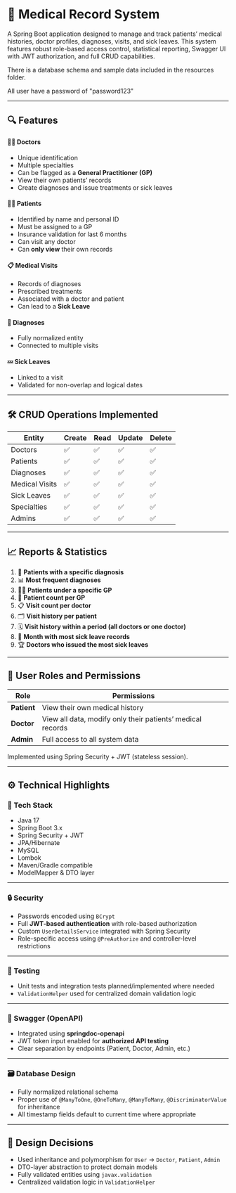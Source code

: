 # 🏥 Medical Record System

A Spring Boot application designed to manage and track patients’ medical histories, doctor profiles, diagnoses, visits, and sick leaves.
This system features robust role-based access control, statistical reporting, Swagger UI with JWT authorization, and full CRUD capabilities.


There is a database schema and sample data included in the resources folder.

All user have a password of "password123"

---

## 🔍 Features

#### 🧑‍⚕️ Doctors
- Unique identification
- Multiple specialties
- Can be flagged as a **General Practitioner (GP)**
- View their own patients’ records
- Create diagnoses and issue treatments or sick leaves

#### 👩‍⚕️ Patients
- Identified by name and personal ID
- Must be assigned to a GP
- Insurance validation for last 6 months
- Can visit any doctor
- Can **only view** their own records

#### 📋 Medical Visits
- Records of diagnoses
- Prescribed treatments
- Associated with a doctor and patient
- Can lead to a **Sick Leave**

#### 🧾 Diagnoses
- Fully normalized entity
- Connected to multiple visits

#### 💤 Sick Leaves
- Linked to a visit
- Validated for non-overlap and logical dates

---

## 🛠 CRUD Operations Implemented

| Entity         | Create | Read | Update | Delete |
|----------------|--------|------|--------|--------|
| Doctors        | ✅      | ✅    | ✅      | ✅      |
| Patients       | ✅      | ✅    | ✅      | ✅      |
| Diagnoses      | ✅      | ✅    | ✅      | ✅      |
| Medical Visits | ✅      | ✅    | ✅      | ✅      |
| Sick Leaves    | ✅      | ✅    | ✅      | ✅      |
| Specialties    | ✅      | ✅    | ✅      | ✅      |
| Admins         | ✅      | ✅    | ✅      | ✅      |

---

## 📈 Reports & Statistics

1. 🧬 **Patients with a specific diagnosis**
2. 📊 **Most frequent diagnoses**
3. 👨‍⚕️ **Patients under a specific GP**
4. 🧮 **Patient count per GP**
5. 📋 **Visit count per doctor**
6. 🗂 **Visit history per patient**
7. 🗓 **Visit history within a period (all doctors or one doctor)**
8. 📅 **Month with most sick leave records**
9. 🏆 **Doctors who issued the most sick leaves**

---

## 🔐 User Roles and Permissions

| Role        | Permissions                                                |
|-------------|------------------------------------------------------------|
| **Patient** | View their own medical history                             |
| **Doctor**  | View all data, modify only their patients’ medical records |
| **Admin**   | Full access to all system data                             |

Implemented using Spring Security + JWT (stateless session).

---

## ⚙️ Technical Highlights

### 🧱 Tech Stack
- Java 17
- Spring Boot 3.x
- Spring Security + JWT
- JPA/Hibernate
- MySQL
- Lombok
- Maven/Gradle compatible
- ModelMapper & DTO layer

---

### 🔒 Security
- Passwords encoded using `BCrypt`
- Full **JWT-based authentication** with role-based authorization
- Custom `UserDetailsService` integrated with Spring Security
- Role-specific access using `@PreAuthorize` and controller-level restrictions

---

### 🧪 Testing
- Unit tests and integration tests planned/implemented where needed
- `ValidationHelper` used for centralized domain validation logic

---

### 📄 Swagger (OpenAPI)
- Integrated using **springdoc-openapi**
- JWT token input enabled for **authorized API testing**
- Clear separation by endpoints (Patient, Doctor, Admin, etc.)

---

### 🗃 Database Design
- Fully normalized relational schema
- Proper use of `@ManyToOne`, `@OneToMany`, `@ManyToMany`, `@DiscriminatorValue` for inheritance
- All timestamp fields default to current time where appropriate

---

## 🧠 Design Decisions
- Used inheritance and polymorphism for `User` → `Doctor`, `Patient`, `Admin`
- DTO-layer abstraction to protect domain models
- Fully validated entities using `javax.validation`
- Centralized validation logic in `ValidationHelper`

